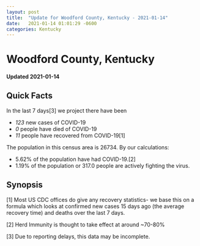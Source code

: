 ```yaml
---
layout: post
title:  "Update for Woodford County, Kentucky - 2021-01-14"
date:   2021-01-14 01:01:29 -0600
categories: Kentucky
---
```


# Woodford County, Kentucky
#### Updated 2021-01-14

## Quick Facts

In the last 7 days[3] we project there have been
- *123* new cases of COVID-19
- *0* people have died of COVID-19
- *11* people have recovered from COVID-19[1]

The population in this census area is 26734. By our calculations:
- 5.62% of the population have had COVID-19.[2]
- 1.19% of the population or 317.0 people are actively fighting the virus.

## Synopsis




[1] Most US CDC offices do give any recovery statistics- we base this on a formula which looks at confirmed new cases
15 days ago (the average recovery time) and deaths over the last 7 days.

[2] Herd Immunity is thought to take effect at around ~70-80%

[3] Due to reporting delays, this data may be incomplete.
 
    